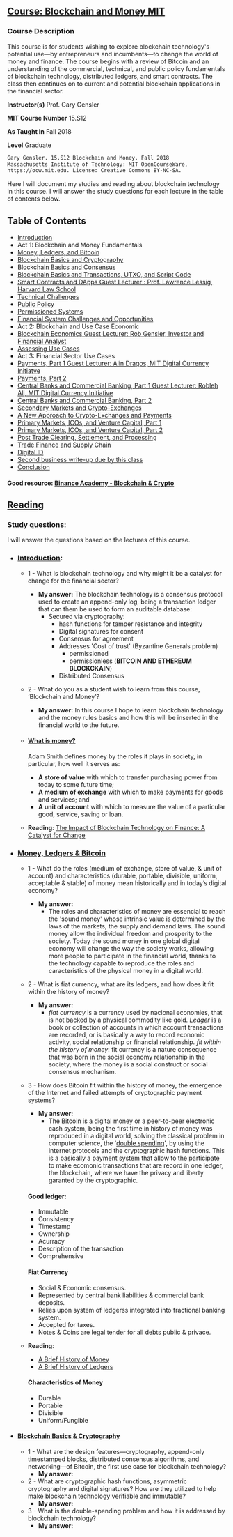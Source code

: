 ## [Course: Blockchain and Money MIT](https://ocw.mit.edu/courses/sloan-school-of-management/15-s12-blockchain-and-money-fall-2018/index.htm#)

### Course Description
This course is for students wishing to explore blockchain technology's potential use—by entrepreneurs and incumbents—to change the world of money and finance. The course begins with a review of Bitcoin and an understanding of the commercial, technical, and public policy fundamentals of blockchain technology, distributed ledgers, and smart contracts. The class then continues on to current and potential blockchain applications in the financial sector.

**Instructor(s)**
Prof. Gary Gensler

**MIT Course Number**
15.S12

**As Taught In**
Fall 2018

**Level**
Graduate

```Bash
Gary Gensler. 15.S12 Blockchain and Money. Fall 2018
Massachusetts Institute of Technology: MIT OpenCourseWare, 
https://ocw.mit.edu. License: Creative Commons BY-NC-SA.
```

Here I will document my studies and reading about blockchain technology in this course.
I will answer the study questions for each lecture in the table of contents below.

## Table of Contents

- [Introduction](https://www.youtube.com/watch?v=EH6vE97qIP4&list=PLUl4u3cNGP63UUkfL0onkxF6MYgVa04Fn)
- Act 1: Blockchain and Money Fundamentals
- [Money, Ledgers, and Bitcoin](https://www.youtube.com/watch?v=5auv_xrvoJk&list=PLUl4u3cNGP63UUkfL0onkxF6MYgVa04Fn&index=2&ab_channel=MITOpenCourseWareMITOpenCourseWare)
- [Blockchain Basics and Cryptography]()
- [Blockchain Basics and Consensus]()
- [Blockchain Basics and Transactions, UTXO, and Script Code]()
- [Smart Contracts and DApps Guest Lecturer : Prof. Lawrence Lessig, Harvard Law School]()
- [Technical Challenges]()
- [Public Policy]()
- [Permissioned Systems]()
- [Financial System Challenges and Opportunities]()
- Act 2: Blockchain and Use Case Economic
- [Blockchain Economics Guest Lecturer: Rob Gensler, Investor and Financial Analyst]()
- [Assessing Use Cases]()
- Act 3: Financial Sector Use Cases
- [Payments, Part 1 Guest Lecturer: Alin Dragos, MIT Digital Currency Initiatve]()
- [Payments, Part 2]()
- [Central Banks and Commercial Banking, Part 1 Guest Lecturer: Robleh Ali, MIT Digital Currency Initiative]()
- [Central Banks and Commercial Banking, Part 2]()
- [Secondary Markets and Crypto-Exchanges]()
- [A New Approach to Crypto-Exchanges and Payments]()
- [Primary Markets, ICOs, and Venture Capital, Part 1]()
- [Primary Markets, ICOs, and Venture Capital, Part 2]()
- [Post Trade Clearing, Settlement, and Processing]()
- [Trade Finance and Supply Chain]()
- [Digital ID]()
- [Second business write-up due by this class]()
- [Conclusion]()

#### Good resource: [Binance Academy - Blockchain & Crypto](https://academy.binance.com/en)

## [Reading](https://ocw.mit.edu/courses/sloan-school-of-management/15-s12-blockchain-and-money-fall-2018/readings/)

### Study questions:
I will answer the questions based on the lectures of this course. 

- ### [Introduction](https://www.youtube.com/watch?v=EH6vE97qIP4&list=PLUl4u3cNGP63UUkfL0onkxF6MYgVa04Fn):
  - 1 - What is blockchain technology and why might it be a catalyst for change for the financial sector?
    - **My answer:** 
    The blockchain technology is a consensus protocol used to create an append-only log, being a transaction ledger that can them be used to form an auditable database:
      - Secured via cryptography:
        - hash functions for tamper resistance and integrity
        - Digital signatures for consent
        - Consensus for agreement
        - Addresses 'Cost of trust' (Byzantine Generals problem)
          - permissioned
          - permissionless (**BITCOIN AND ETHEREUM BLOCKCKAIN**)
        - Distributed Consensus
  - 2 - What do you as a student wish to learn from this course, ‘Blockchain and Money’?
    - **My answer:** 
      In this course I hope to learn blockchain technology and the money rules basics and how this will be inserted in the financial world to the future.

   - #### [What is money?](https://www.bankofengland.co.uk/-/media/boe/files/speech/2018/the-future-of-money-speech-by-mark-carney.pdf?la=en&hash=A51E1C8E90BDD3D071A8D6B4F8C1566E7AC91418)
        Adam Smith defines money by the roles it plays in society, in particular, how well it serves as:
        - **A store of value** with which to transfer purchasing power from today to some future time;
        - **A medium of exchange** with which to make payments for goods and services; and
        - **A unit of account** with which to measure the value of a particular good, service, saving or loan.

  - **Reading**: [The Impact of Blockchain Technology on Finance: A Catalyst for Change](https://voxeu.org/system/files/epublication/Geneva21.pdf)

- ### [Money, Ledgers & Bitcoin](https://www.youtube.com/watch?v=5auv_xrvoJk&list=PLUl4u3cNGP63UUkfL0onkxF6MYgVa04Fn&index=2&ab_channel=MITOpenCourseWareMITOpenCourseWare)
    - 1 - What do the roles (medium of exchange, store of value, & unit of account) and characteristics (durable, portable, divisible, uniform, acceptable & stable) of money mean historically and in today’s digital economy?
      - **My answer:** 
        - The roles and characteristics of money are essencial to reach the 'sound money' whose
    intrinsic value is determined by the laws of the markets, the supply and demand laws. The sound 
    money allow the individual freedom and prosperity to the society. Today the sound money in one global digital economy will change the way the society works, allowing more people to participate in the 
    financial world, thanks to the technology capable to reproduce the roles and caracteristics of the physical money in a digital world. 

    - 2 - What is fiat currency, what are its ledgers, and how does it fit within the history of money?
      - **My answer:** 
        - *fiat currency* is a currency used by nacional economies, that is not backed by a physical commodity like gold. *Ledger* is a book or collection of accounts in which account transactions are recorded, or is basically a way to record economic activity, social relationship or financial relationship. *fit within the history of money*: fit currency is a nature consequence that was born in the social economy relationship in the society, where the money is a social construct or social consensus mechanism.
    - 3 - How does Bitcoin fit within the history of money, the emergence of the Internet and failed attempts of cryptographic payment systems?
      - **My answer:** 
        - The Bitcoin is a digital money or a peer-to-peer electronic cash system, being the first time in history of money was reproduced in a digital world, solving the classical problem in computer science, the '[double spending](https://academy.binance.com/en/articles/double-spending-explained)', by using the internet protocols and the cryptographic hash functions. This is a basically a payment system that allow to the participate to make ecomonic transactions that are record in one ledger, the blockchain, where we have the privacy and liberty garanted by the cryptographic. 

      #### Good ledger:

      - Immutable
      - Consistency
      - Timestamp
      - Ownership
      - Acurracy
      - Description of the transaction
      - Comprehensive

      #### Fiat Currency

      - Social & Economic consensus.
      - Represented by central bank liabilities & commercial bank deposits.
      - Relies upon system of ledgerss integrated into fractional banking system.
      - Accepted for taxes.
      - Notes & Coins are legal tender for all debts public & privace.

    - **Reading**: 
      - [A Brief History of Money](https://spectrum.ieee.org/at-work/innovation/a-brief-history-of-money)
      - [A Brief History of Ledgers](https://medium.com/unraveling-the-ouroboros/a-brief-history-of-ledgers-b6ab84a7ff41)

      #### Characteristics of Money
      - Durable
      - Portable
      - Divisible
      - Uniform/Fungible

- #### [Blockchain Basics & Cryptography](https://www.youtube.com/watch?v=0UvVOMZqpEA&t=2s&ab_channel=MITOpenCourseWare)
  - 1 - What are the design features—cryptography, append-only timestamped blocks, distributed consensus algorithms, and networking—of Bitcoin, the first use case for blockchain technology? 
    - **My answer:**
  - 2 - What are cryptographic hash functions, asymmetric cryptography and digital signatures? How are they utilized to help make blockchain technology verifiable and immutable?
    - **My answer:**
  - 3 - What is the double-spending problem and how it is addressed by blockchain technology?
    - **My answer:**